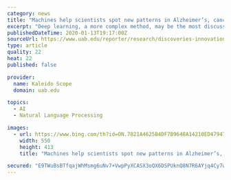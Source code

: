 ```yaml
---
category: news
title: "Machines help scientists spot new patterns in Alzheimer’s, cancer and more"
excerpt: "Deep learning, a more complex method, may be the most discussed machine-learning algorithm because of its spectacular success. Deep-learning models are improving language translation, automatic image identification (and image modifications, the so-called deep fakes) and reinforcement training, such as the AlphaGoZero model that taught itself to ..."
publishedDateTime: 2020-01-13T19:17:00Z
sourceUrl: https://www.uab.edu/reporter/research/discoveries-innovations/item/8973-machines-help-scientists-spot-new-patterns-in-alzheimer-s-cancer-and-more
type: article
quality: 22
heat: 22
published: false

provider:
  name: Kaleido Scope
  domain: uab.edu

topics:
  - AI
  - Natural Language Processing

images:
  - url: https://www.bing.com/th?id=ON.7821A4625B4DF7B9648A14210ED47947
    width: 550
    height: 413
    title: "Machines help scientists spot new patterns in Alzheimer’s, cancer and more"

secured: "E9TWuBsBTfqajWhMsmg6uNv7+VwpPyXCASX3oQX6DSPUknQ8N7R6AYjq4Cy7w6cUigw8DRtHX+RDUWvy3C0nKIbT3tnbMTj9NYENB4SqCJPjdA0NOc6xjQRqhibJySjCgANaemHIm5+yMvGxpffprjOfxwY//Np97lVZQ3Z5CQyOZyQQDyBQqERK0WiiLU0q6WHNpeT2HW0agB5OSrkfzt3jQVMSDi/jYkZJfNFI3QCMrealS0KRTOqYG1jsVVc+TRhhQfIlGeAio/6i/f42Kw==;p/0bb/QKOK6qK47XODp+oA=="
---
```


